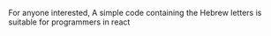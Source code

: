 For anyone interested,
A simple code containing the Hebrew letters is suitable for programmers in react
